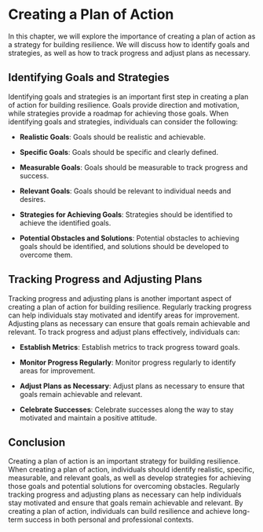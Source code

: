 Creating a Plan of Action
===================================================================================

In this chapter, we will explore the importance of creating a plan of action as a strategy for building resilience. We will discuss how to identify goals and strategies, as well as how to track progress and adjust plans as necessary.

Identifying Goals and Strategies
--------------------------------

Identifying goals and strategies is an important first step in creating a plan of action for building resilience. Goals provide direction and motivation, while strategies provide a roadmap for achieving those goals. When identifying goals and strategies, individuals can consider the following:

* **Realistic Goals**: Goals should be realistic and achievable.

* **Specific Goals**: Goals should be specific and clearly defined.

* **Measurable Goals**: Goals should be measurable to track progress and success.

* **Relevant Goals**: Goals should be relevant to individual needs and desires.

* **Strategies for Achieving Goals**: Strategies should be identified to achieve the identified goals.

* **Potential Obstacles and Solutions**: Potential obstacles to achieving goals should be identified, and solutions should be developed to overcome them.

Tracking Progress and Adjusting Plans
-------------------------------------

Tracking progress and adjusting plans is another important aspect of creating a plan of action for building resilience. Regularly tracking progress can help individuals stay motivated and identify areas for improvement. Adjusting plans as necessary can ensure that goals remain achievable and relevant. To track progress and adjust plans effectively, individuals can:

* **Establish Metrics**: Establish metrics to track progress toward goals.

* **Monitor Progress Regularly**: Monitor progress regularly to identify areas for improvement.

* **Adjust Plans as Necessary**: Adjust plans as necessary to ensure that goals remain achievable and relevant.

* **Celebrate Successes**: Celebrate successes along the way to stay motivated and maintain a positive attitude.

Conclusion
----------

Creating a plan of action is an important strategy for building resilience. When creating a plan of action, individuals should identify realistic, specific, measurable, and relevant goals, as well as develop strategies for achieving those goals and potential solutions for overcoming obstacles. Regularly tracking progress and adjusting plans as necessary can help individuals stay motivated and ensure that goals remain achievable and relevant. By creating a plan of action, individuals can build resilience and achieve long-term success in both personal and professional contexts.
